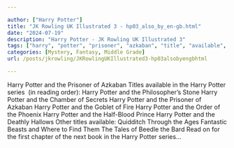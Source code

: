 ```yaml
---

author: ["Harry Potter"]
title: "JK Rowling UK Illustrated 3 - hp03_also_by_en-gb.html"
date: "2024-07-19"
description: "Harry Potter - JK Rowling UK Illustrated 3"
tags: ["harry", "potter", "prisoner", "azkaban", "title", "available", "order", "series", "reading", "philosopher", "stone", "chamber", "secret", "goblet", "fire", "phoenix", "prince", "deathly", "hallows", "quidditch", "age", "fantastic", "beast", "find", "tale"]
categories: [Mystery, Fantasy, Middle Grade]
url: /posts/jkrowling/JKRowlingUKIllustrated3-hp03alsobyengbhtml

---
```



Harry Potter and the Prisoner of Azkaban
Titles available in the Harry Potter series 
(in reading order):
Harry Potter and the Philosopher’s Stone
Harry Potter and the Chamber of Secrets
Harry Potter and the Prisoner of Azkaban
Harry Potter and the Goblet of Fire
Harry Potter and the Order of the Phoenix
Harry Potter and the Half-Blood Prince
Harry Potter and the Deathly Hallows
Other titles available:
Quidditch Through the Ages
Fantastic Beasts and Where to Find Them
The Tales of Beedle the Bard
Read on for the first chapter of the next book in the Harry Potter series…

